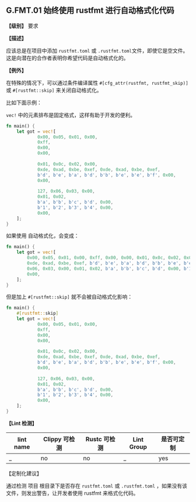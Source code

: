 ## G.FMT.01  始终使用 rustfmt 进行自动格式化代码

**【级别】** 要求

**【描述】**

应该总是在项目中添加 `rustfmt.toml` 或 `.rustfmt.toml`文件，即使它是空文件。这是向潜在的合作者表明你希望代码是自动格式化的。

**【例外】**

在特殊的情况下，可以通过条件编译属性 `#[cfg_attr(rustfmt, rustfmt_skip)]` 或 `#[rustfmt::skip]` 来关闭自动格式化。

比如下面示例：

`vec!` 中的元素排布是固定格式，这样有助于开发的便利。

```rust
fn main() {
    let got = vec![
            0x00, 0x05, 0x01, 0x00,
            0xff,
            0x00,
            0x00,
    
            0x01, 0x0c, 0x02, 0x00,
            0xde, 0xad, 0xbe, 0xef, 0xde, 0xad, 0xbe, 0xef,
            b'd', b'e', b'a', b'd', b'b', b'e', b'e', b'f', 0x00,
            0x00,
    
            127, 0x06, 0x03, 0x00,
            0x01, 0x02,
            b'a', b'b', b'c', b'd', 0x00,
            b'1', b'2', b'3', b'4', 0x00,
            0x00,
    ];
}
```

如果使用 自动格式化，会变成：

```rust
fn main() {
    let got = vec![
        0x00, 0x05, 0x01, 0x00, 0xff, 0x00, 0x00, 0x01, 0x0c, 0x02, 0x00, 0xde, 0xad, 0xbe, 0xef,
        0xde, 0xad, 0xbe, 0xef, b'd', b'e', b'a', b'd', b'b', b'e', b'e', b'f', 0x00, 0x00, 127,
        0x06, 0x03, 0x00, 0x01, 0x02, b'a', b'b', b'c', b'd', 0x00, b'1', b'2', b'3', b'4', 0x00,
        0x00,
    ];
}
```

但是加上 `#[rustfmt::skip]` 就不会被自动格式化影响：

```rust
fn main() {
    #[rustfmt::skip] 
    let got = vec![
            0x00, 0x05, 0x01, 0x00,
            0xff,
            0x00,
            0x00,
    
            0x01, 0x0c, 0x02, 0x00,
            0xde, 0xad, 0xbe, 0xef, 0xde, 0xad, 0xbe, 0xef,
            b'd', b'e', b'a', b'd', b'b', b'e', b'e', b'f', 0x00,
            0x00,
    
            127, 0x06, 0x03, 0x00,
            0x01, 0x02,
            b'a', b'b', b'c', b'd', 0x00,
            b'1', b'2', b'3', b'4', 0x00,
            0x00,
    ];
}
```

**【Lint 检测】**

| lint name | Clippy 可检测 | Rustc 可检测 | Lint Group |是否可定制|
| ------ | ---- | --------- | ------ | ------ |
|  _ | no | no | _ | yes |

【定制化建议】

通过检测 项目 根目录下是否存在 `rustfmt.toml` 或 `.rustfmt.toml` ，如果没有该文件，则发出警告，让开发者使用 rustfmt 来格式化代码。